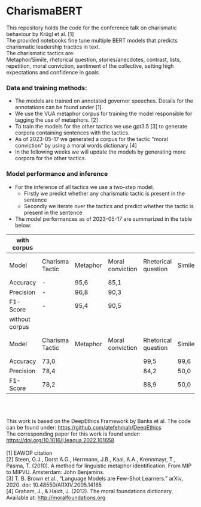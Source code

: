 # CharismaBERT
This repository holds the code for the conference talk on charismatic behaviour by Krügl et al. [1] <br />
The provided notebooks fine tune multiple BERT models that predicts charismatic leadership tractics in text.<br />
The charismatic tactics are:<br />
Metaphor/Simile, rhetorical question, stories/anecdotes, contrast, lists, repetition, moral conviction, sentiment of the collective, setting high expectations and confidence in goals 
### Data and training methods:

- The models are trained on annotated governor speeches. Details for the annotations can be found under [1]. 
- We use the VUA metaphor corpus for training the model responsible for tagging the use of metaphors. [2]
- To train the models for the other tactics we use gpt3.5 [3] to generate corpora containing sentences with the tactics.
- As of 2023-05-17 we generated a corpus for the tactic "moral conviction" by using a moral words dictionary [4]
- In the following weeks we will update the models by generating more corpora for the other tactics.

### Model performance and inference

- For the inference of all tactics we use a two-step model.
  - Firstly we predict whether any charismatic tactic is present in the sentence
  - Secondly we iterate over the tactics and predict whether the tactic is present in the sentence
- The model performances as of 2023-05-17 are summarized in the table below:

| with corpus    |                 |          |                  |                     |        |                     |          |                   |      |            |                             |                           |
|----------------|-----------------|----------|------------------|---------------------|--------|---------------------|----------|-------------------|------|------------|-----------------------------|---------------------------|
| Model          | Charisma Tactic | Metaphor | Moral conviction | Rhetorical question | Simile | confidence in goals | Contrast | Stories/Anecdotes | List | Repetition | Sentiment of the collective | Setting high expectations |
| Accuracy       | -               |     95,6 |             85,1 |                     |        |                     |          |                   |      |            |                             |                           |
| Precision      | -               |     96,8 |             90,3 |                     |        |                     |          |                   |      |            |                             |                           |
| F1-Score       | -               |     95,4 |             90,5 |                     |        |                     |          |                   |      |            |                             |                           |
| without corpus |                 |          |                  |                     |        |                     |          |                   |      |            |                             |                           |
| Model          | Charisma Tactic | Metaphor | Moral conviction | Rhetorical question | Simile | confidence in goals | Contrast | Stories/Anecdotes | List | Repetition | Sentiment of the collective | Setting high expectations |
| Accuracy       |            73,0 |          |                  |                99,5 |   99,6 |                94,7 |     89,0 |              97,0 | 92,9 |       80,0 |                        92,7 |                      89,0 |
| Precision      |            78,4 |          |                  |                84,2 |   50,0 |                64,5 |     51,4 |              65,1 | 80,6 |       65,8 |                        98,7 |                      56,8 |
| F1-Score       |            78,2 |          |                  |                88,9 |   50,0 |                48,8 |     44,9 |              54,4 | 78,4 |       62,7 |                        38,3 |                      53,5 |
<br />
<br />

This work is based on the DeepEthics Framework by Banks et al. The code can be found under: https://github.com/atefehmah/DeepEthics <br />
The corresponding paper for this work is found under: https://doi.org/10.1016/j.leaqua.2022.101658 <br />
<br />
[1] EAWOP citation  <br />
[2] Steen, G.J., Dorst A.G., Herrmann, J.B., Kaal, A.A., Krennmayr, T., Pasma, T. (2010). A method for linguistic metaphor identification. From MIP to MIPVU. Amsterdam: John Benjamins. <br />
[3] T. B. Brown et al., “Language Models are Few-Shot Learners.” arXiv, 2020. doi: 10.48550/ARXIV.2005.14165 <br />
[4] Graham, J., & Haidt, J. (2012). The moral foundations dictionary. Available at: http://moralfoundations.org <br />
